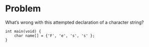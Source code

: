 # Problem
What’s wrong with this attempted declaration of a character string?
```
int main(void) {
    char name[] = {'F', 'e', 's', 's' };
}
```
